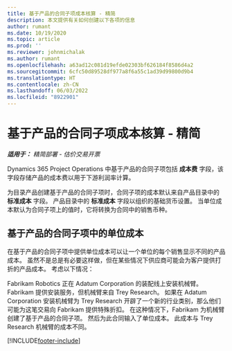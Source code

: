 ```yaml
---
title: 基于产品的合同子项成本核算 - 精简
description: 本文提供有关如何创建以下各项的信息
author: rumant
ms.date: 10/19/2020
ms.topic: article
ms.prod: ''
ms.reviewer: johnmichalak
ms.author: rumant
ms.openlocfilehash: a63ad12c081d19efde02303bf626184f8586d4a2
ms.sourcegitcommit: 6cfc50d89528df977a8f6a55c1ad39d99800d9b4
ms.translationtype: HT
ms.contentlocale: zh-CN
ms.lasthandoff: 06/03/2022
ms.locfileid: "8922901"
---
```

# <a name="cost-product-based-contract-lines---lite"></a>基于产品的合同子项成本核算 - 精简

_**适用于：** 精简部署 - 估价交易开票_


Dynamics 365 Project Operations 中基于产品的合同子项包括 **成本费** 字段，该字段存储产品的成本费以用于下游利润率计算。

为目录产品创建基于产品的合同子项时，合同子项的成本默认来自产品目录中的 **标准成本** 字段。 产品目录中的 **标准成本** 字段以组织的基础货币设置。 当单位成本默认为合同子项上的值时，它将转换为合同中的销售币种。

## <a name="unit-cost-on-a-product-based-contract-line"></a>基于产品的合同子项中的单位成本

在基于产品的合同子项中提供单位成本可以让一个单位的每个销售显示不同的产品成本。 虽然不是总是有必要这样做，但在某些情况下供应商可能会为客户提供打折的产品成本。 考虑以下情况：

Fabrikam Robotics 正在 Adatum Corporation 的装配线上安装机械臂。 Fabrikam 提供安装服务，但机械臂来自 Trey Research。 如果在 Adatum Corporation 安装机械臂为 Trey Research 开辟了一个新的行业类别，那么他们可能为这笔交易向 Fabrikam 提供特殊折扣。 在这种情况下，Fabrikam 为机械臂创建了基于产品的合同子项。 然后为此合同输入了单位成本。 此成本与 Trey Research 机械臂的成本不同。


[!INCLUDE[footer-include](../../includes/footer-banner.md)]